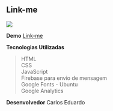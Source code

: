 ﻿## Link-me

![](http://www.seanhelvey.com/assets/images/seanhelvey/2014/08/html5-css-javascript-logos.png)

**Demo**  [Link-me](https://carlosweb.github.io/linkme/)

**Tecnologias Utilizadas**  

>HTML  
>CSS  
>JavaScript  
>Firebase para envio de mensagem  
>Google Fonts - Ubuntu  
>Google Analytics  

**Desenvolvedor** Carlos Eduardo 


